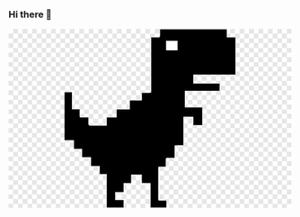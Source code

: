 ### Hi there 👋

![Img](https://raw.githubusercontent.com/MaxC0d3/MaxC0d3/main/dinosaurio.png)

<!--
**MaxC0d3/MaxC0d3** is a ✨ _special_ ✨ repository because its `README.md` (this file) appears on your GitHub profile.


![](https://i.ibb.co/ww0Fny4/dinosaurio.png)

Here are some ideas to get you started:

- 🔭 I’m currently working on ...
- 🌱 I’m currently learning ...
- 👯 I’m looking to collaborate on ...
- 🤔 I’m looking for help with ...
- 💬 Ask me about ...
- 📫 How to reach me: ...
- 😄 Pronouns: ...
- ⚡ Fun fact: ...
-->
